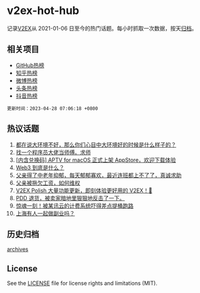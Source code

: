 # v2ex-hot-hub

 记录[V2EX](https://www.v2ex.com/)从 2021-01-06 日至今的热门话题。每小时抓取一次数据，按天[归档](archives)。
 
 ## 相关项目

- [GitHub热榜](https://github.com/snaildev/github-hot-hub)
- [知乎热榜](https://github.com/snaildev/zhihu-hot-hub)
- [微博热榜](https://github.com/snaildev/weibo-hot-hub)
- [头条热榜](https://github.com/snaildev/toutiao-hot-hub)
- [抖音热榜](https://github.com/snaildev/douyin-hot-hub)


 `更新时间：2023-04-28 07:06:18 +0800`

## 热议话题

1. [都在说大环境不好，那么你们心目中大环境好的时候是什么样子的？](https://www.v2ex.com/t/935815)
1. [找一个程序员大佬当师傅。求师](https://www.v2ex.com/t/935872)
1. [[内含兑换码] APTV for macOS 正式上架 AppStore，欢迎下载体验](https://www.v2ex.com/t/935930)
1. [Web3 到底是什么？](https://www.v2ex.com/t/935809)
1. [父亲得了中老年抑郁，每天郁郁寡欢，最近连班都上不了了，真诚求助](https://www.v2ex.com/t/935831)
1. [父亲被拖欠工资，如何维权](https://www.v2ex.com/t/935885)
1. [V2EX Polish 大量功能更新，即刻体验更好用的 V2EX！🥰](https://www.v2ex.com/t/935916)
1. [PDD 退货，被卖家暗地里狠狠地反击了一下。](https://www.v2ex.com/t/935859)
1. [惊魂一刻！被某讯云的计费系统吓得差点提桶跑路](https://www.v2ex.com/t/935883)
1. [上海有人一起做副业吗？](https://www.v2ex.com/t/935846)

## 历史归档

[archives](archives)

## License

See the [LICENSE](LICENSE) file for license rights and limitations (MIT).
